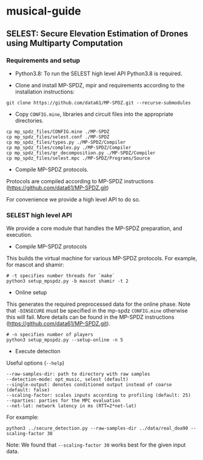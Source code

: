 # musical-guide

## SELEST: Secure Elevation Estimation of Drones using Multiparty Computation

### Requirements and setup

- Python3.8: To run the SELEST high level API Python3.8 is required.


- Clone and install MP-SPDZ, mpir and requirements according to the installation instructions:

`git clone https://github.com/data61/MP-SPDZ.git --recurse-submodules`

- Copy `CONFIG.mine`, libraries and circuit files into the appropriate directories.

```
cp mp_spdz_files/CONFIG.mine ./MP-SPDZ
cp mp_spdz_files/selest.conf ./MP-SPDZ
cp mp_spdz_files/types.py ./MP-SPDZ/Compiler
cp mp_spdz_files/complex.py ./MP-SPDZ/Compiler
cp mp_spdz_files/qr_decomposition.py ./MP-SPDZ/Compiler
cp mp_spdz_files/selest.mpc ./MP-SPDZ/Programs/Source
```

- Compile MP-SPDZ protocols.

Protocols are compiled according to MP-SPDZ instructions (https://github.com/data61/MP-SPDZ.git)

For convenience we provide a high level API to do so.

### SELEST high level API

We provide a core module that handles the MP-SPDZ preparation, and execution.

- Compile MP-SPDZ protocols

This builds the virtual machine for various MP-SPDZ protocols. For example, for mascot and shamir:

```
# -t specifies number threads for `make`
python3 setup_mpspdz.py -b mascot shamir -t 2
```

- Online setup

This generates the required preprocessed data for the online phase. Note that `-DINSECURE` must be specified
in the mp-spdz `CONFIG.mine` otherwise this will fail. More details can be found in the MP-SPDZ instructions
(https://github.com/data61/MP-SPDZ.git).

```
# -n specifies number of players
python3 setup_mpspdz.py --setup-online -n 5
```

- Execute detection

Useful options (`--help`)
```
--raw-samples-dir: path to directory with raw samples
--detection-mode: opt_music, selest (default)
--single-output: denotes conditioned output instead of coarse (default: false)
--scaling-factor: scales inputs according to profiling (default: 25)
--nparties: parties for the MPC evaluation
--net-lat: network latency in ms (RTT=2*net-lat)
```

For example:

```
python3 ../secure_detection.py --raw-samples-dir ../data/real_doa90 --scaling-factor 30
```

Note: We found that `--scaling-factor 30` works best for the given input data.
